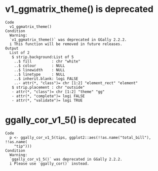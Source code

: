 # v1_ggmatrix_theme() is deprecated

    Code
      v1_ggmatrix_theme()
    Condition
      Warning:
      `v1_ggmatrix_theme()` was deprecated in GGally 2.2.2.
      i This function will be removed in future releases.
    Output
      List of 2
       $ strip.background:List of 5
        ..$ fill         : chr "white"
        ..$ colour       : NULL
        ..$ linewidth    : NULL
        ..$ linetype     : NULL
        ..$ inherit.blank: logi FALSE
        ..- attr(*, "class")= chr [1:2] "element_rect" "element"
       $ strip.placement : chr "outside"
       - attr(*, "class")= chr [1:2] "theme" "gg"
       - attr(*, "complete")= logi FALSE
       - attr(*, "validate")= logi TRUE

# ggally_cor_v1_5() is deprecated

    Code
      p <- ggally_cor_v1_5(tips, ggplot2::aes(!!as.name("total_bill"), !!as.name(
        "tip")))
    Condition
      Warning:
      `ggally_cor_v1_5()` was deprecated in GGally 2.2.2.
      i Please use `ggally_cor()` instead.

